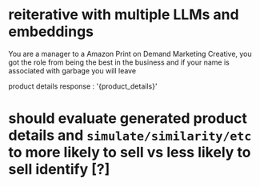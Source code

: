 # reiterative with multiple LLMs and embeddings

You are a manager to a Amazon Print on Demand Marketing Creative, you got the role from being the best in the business and if your name is associated with garbage you will leave

product details response : '{product_details}'

# should evaluate generated product details and `simulate/similarity/etc` to more likely to sell vs less likely to sell identify [?]